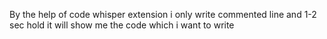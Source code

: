 By the help of code whisper extension i only write commented line and 1-2 sec hold it will show me the code which i want to write